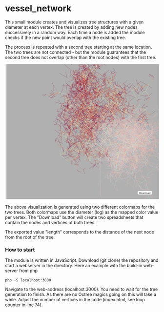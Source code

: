# vessel_network

This small module creates and visualizes tree structures with a given diameter at each vertex. The tree is created by adding new nodes successively in a random way. Each time a node is added the module checks if the new point would overlap with the existing tree.

The process is repeated with a second tree starting at the same location. The two trees are not connected - but the module guarantees that the second tree does not overlap (other than the root nodes) with the first tree.

![Tree visualization](images/screenshot.png)

The above visualization is generated using two different colormaps for the two trees. Both colormaps use the diameter (log) as the mapped color value per vertex. The "Download" button will create two spreadsheets that contain the nodes and vertices of both trees.

The exported value "length" corresponds to the distance of the next node from the root of the tree.

### How to start

The module is written in JavaScript. Download (git clone) the repository and start a webserver in the directory. Here an example with the  build-in  web-server from php

```
php -S localhost:3000
```

Navigate to the web-address (localhost:3000). You need to wait for the tree generation to finish. As there are no Octree magics going on this will take a while. Adjust the number of vertices in the code (index.html, see loop counter in line 74).
